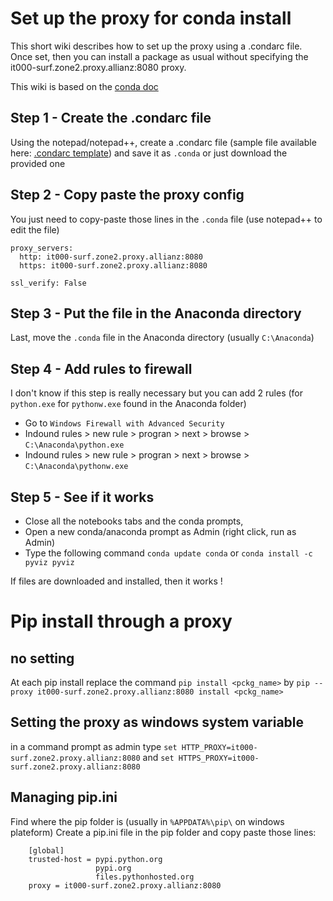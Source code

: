 # Set up the proxy for conda install 
This short wiki describes how to set up the proxy using a .condarc file. Once set, then you can install a package as usual without specifying the it000-surf.zone2.proxy.allianz:8080 proxy.

This wiki is based on the [conda doc](http://conda.io/docs/user-guide/configuration/use-winxp-with-proxy.html) 

## Step 1 - Create the .condarc file
Using the notepad/notepad++, create a .condarc file (sample file available here: [.condarc template](https://conda.io/docs/user-guide/configuration/sample-condarc.html)) and save it as `.conda` or just download the provided one

## Step 2 - Copy paste the proxy config

You just need to copy-paste those lines in the `.conda` file (use notepad++ to edit the file)

```
proxy_servers:
  http: it000-surf.zone2.proxy.allianz:8080
  https: it000-surf.zone2.proxy.allianz:8080

ssl_verify: False
```

## Step 3 - Put the file in the Anaconda directory

Last, move the `.conda` file in the Anaconda directory (usually `C:\Anaconda`) 

## Step 4 - Add rules to firewall

I don't know if this step is really necessary but you can add 2 rules (for `python.exe` for `pythonw.exe` found in the Anaconda folder)

 - Go to `Windows Firewall with Advanced Security`
 - Indound rules > new rule > progran > next > browse > `C:\Anaconda\python.exe`
 - Indound rules > new rule > progran > next > browse > `C:\Anaconda\pythonw.exe`

## Step 5 - See if it works

- Close all the notebooks tabs and the conda prompts, 
- Open a new conda/anaconda prompt as Admin (right click, run as Admin) 
- Type the following command `conda update conda` or `conda install -c pyviz pyviz` 

If files are downloaded and installed, then it works !


# Pip install through a proxy
## no setting

At each pip install replace the command `pip install <pckg_name>` by `pip -- proxy it000-surf.zone2.proxy.allianz:8080 install <pckg_name>`

## Setting the proxy as windows system variable

in a command prompt as admin type `set HTTP_PROXY=it000-surf.zone2.proxy.allianz:8080` and `set HTTPS_PROXY=it000-surf.zone2.proxy.allianz:8080`

## Managing pip.ini

Find where the pip folder is (usually in `%APPDATA%\pip\` on windows plateform)
Create a pip.ini file in the pip folder and copy paste those lines:

```
    [global]
    trusted-host = pypi.python.org
                   pypi.org
                   files.pythonhosted.org
    proxy = it000-surf.zone2.proxy.allianz:8080
```